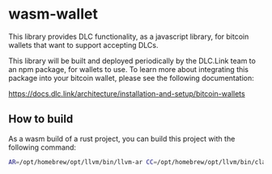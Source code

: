 # wasm-wallet
This library provides DLC functionality, as a javascript library, for bitcoin wallets that want to support accepting DLCs.

This library will be built and deployed periodically by the DLC.Link team to an npm package, for wallets to use. To learn more about integrating this package into your bitcoin wallet, please see the following documentation:

https://docs.dlc.link/architecture/installation-and-setup/bitcoin-wallets

## How to build
As a wasm build of a rust project, you can build this project with the following command:
```bash
AR=/opt/homebrew/opt/llvm/bin/llvm-ar CC=/opt/homebrew/opt/llvm/bin/clang wasm-pack build
```
